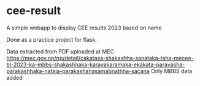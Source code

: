 # cee-result
A simple webapp to display CEE results 2023 based on name

Done as a practice project for flask.

Data extracted from PDF uploaded at MEC https://mec.gov.np/np/detail/cakatasa-shakashha-sanataka-taha-mecee-bl-2023-ka-mbbs-shakashhaka-karayakaramaka-ekakata-paravasha-parakashhaka-nataja-parakashanasamabnathha-sacana
Only MBBS data added
